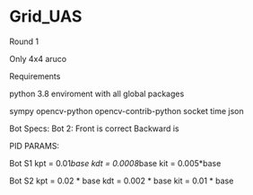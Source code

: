 # Grid_UAS
Round 1

Only 4x4 aruco

Requirements

python 3.8 enviroment with all global packages

sympy
opencv-python
opencv-contrib-python
socket
time
json


Bot Specs:
Bot 2: Front is correct 
       Backward is 


PID PARAMS:

Bot S1
kpt = 0.01*base
kdt = 0.0008*base
kit = 0.005*base

Bot S2
kpt = 0.02 * base
kdt = 0.002 * base
kit = 0.01 * base

